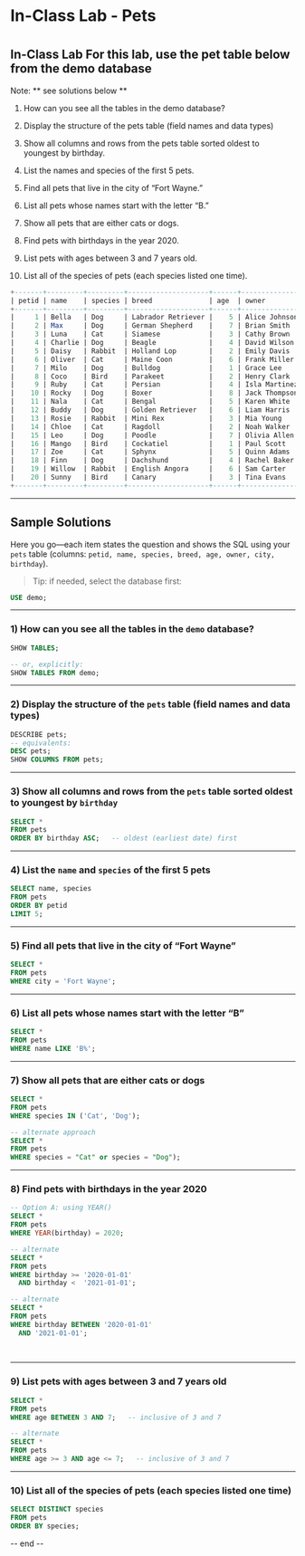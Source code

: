 # In-Class Lab - Pets
#

## In-Class Lab For this lab, use the pet table below from the demo database

Note: ** see solutions below **

1. How can you see all the tables in the demo database?

2. Display the structure of the pets table (field names and data types)

3. Show all columns and rows from the pets table sorted oldest to youngest by birthday.

4. List the names and species of the first 5 pets.

5. Find all pets that live in the city of “Fort Wayne.”

6. List all pets whose names start with the letter “B.”

7. Show all pets that are either cats or dogs.

8. Find pets with birthdays in the year 2020.

9. List pets with ages between 3 and 7 years old.

10.  List all of the species of pets (each species listed one time).

```SQL
+-------+---------+---------+--------------------+------+---------------+--------------+------------+
| petid | name    | species | breed              | age  | owner         | city         | birthday   |
+-------+---------+---------+--------------------+------+---------------+--------------+------------+
|     1 | Bella   | Dog     | Labrador Retriever |    5 | Alice Johnson | Huntington   | 2019-06-12 |
|     2 | Max     | Dog     | German Shepherd    |    7 | Brian Smith   | Fort Wayne   | 2017-03-08 |
|     3 | Luna    | Cat     | Siamese            |    3 | Cathy Brown   | Indianapolis | 2021-11-20 |
|     4 | Charlie | Dog     | Beagle             |    4 | David Wilson  | Huntington   | 2020-09-15 |
|     5 | Daisy   | Rabbit  | Holland Lop        |    2 | Emily Davis   | Fort Wayne   | 2022-05-02 |
|     6 | Oliver  | Cat     | Maine Coon         |    6 | Frank Miller  | South Bend   | 2018-07-25 |
|     7 | Milo    | Dog     | Bulldog            |    1 | Grace Lee     | Huntington   | 2023-01-05 |
|     8 | Coco    | Bird    | Parakeet           |    2 | Henry Clark   | Bloomington  | 2022-02-14 |
|     9 | Ruby    | Cat     | Persian            |    4 | Isla Martinez | Fort Wayne   | 2020-12-30 |
|    10 | Rocky   | Dog     | Boxer              |    8 | Jack Thompson | Huntington   | 2016-04-10 |
|    11 | Nala    | Cat     | Bengal             |    5 | Karen White   | Indianapolis | 2019-08-09 |
|    12 | Buddy   | Dog     | Golden Retriever   |    6 | Liam Harris   | Huntington   | 2018-10-22 |
|    13 | Rosie   | Rabbit  | Mini Rex           |    3 | Mia Young     | Fort Wayne   | 2021-04-18 |
|    14 | Chloe   | Cat     | Ragdoll            |    2 | Noah Walker   | Huntington   | 2022-09-02 |
|    15 | Leo     | Dog     | Poodle             |    7 | Olivia Allen  | South Bend   | 2017-12-11 |
|    16 | Mango   | Bird    | Cockatiel          |    1 | Paul Scott    | Indianapolis | 2023-06-01 |
|    17 | Zoe     | Cat     | Sphynx             |    5 | Quinn Adams   | Fort Wayne   | 2019-02-27 |
|    18 | Finn    | Dog     | Dachshund          |    4 | Rachel Baker  | Huntington   | 2020-11-19 |
|    19 | Willow  | Rabbit  | English Angora     |    6 | Sam Carter    | Bloomington  | 2018-03-07 |
|    20 | Sunny   | Bird    | Canary             |    3 | Tina Evans    | Fort Wayne   | 2021-07-16 |
+-------+---------+---------+--------------------+------+---------------+--------------+------------+
```
---

## Sample Solutions
Here you go—each item states the question and shows the SQL using your `pets` table (columns: `petid, name, species, breed, age, owner, city, birthday`).

> Tip: if needed, select the database first:

```sql
USE demo;
```

---

### 1) How can you see all the tables in the `demo` database?

```sql
SHOW TABLES;

-- or, explicitly:
SHOW TABLES FROM demo;
```

---

### 2) Display the structure of the `pets` table (field names and data types)

```sql
DESCRIBE pets;
-- equivalents:
DESC pets;
SHOW COLUMNS FROM pets;
```

---

### 3) Show all columns and rows from the `pets` table sorted oldest to youngest by `birthday`

```sql
SELECT *
FROM pets
ORDER BY birthday ASC;   -- oldest (earliest date) first
```

---

### 4) List the `name` and `species` of the first 5 pets

```sql
SELECT name, species
FROM pets
ORDER BY petid
LIMIT 5;
```

---

### 5) Find all pets that live in the city of “Fort Wayne”

```sql
SELECT *
FROM pets
WHERE city = 'Fort Wayne';
```

---

### 6) List all pets whose names start with the letter “B”

```sql
SELECT *
FROM pets
WHERE name LIKE 'B%';
```

---

### 7) Show all pets that are either cats or dogs

```sql
SELECT *
FROM pets
WHERE species IN ('Cat', 'Dog');

-- alternate approach
SELECT *
FROM pets
WHERE species = "Cat" or species = "Dog");

```

---

### 8) Find pets with birthdays in the year 2020

```sql
-- Option A: using YEAR()
SELECT *
FROM pets
WHERE YEAR(birthday) = 2020;

-- alternate
SELECT *
FROM pets
WHERE birthday >= '2020-01-01'
  AND birthday <  '2021-01-01';

-- alternate
SELECT *
FROM pets
WHERE birthday BETWEEN '2020-01-01'
  AND '2021-01-01';
 
  
```

---

### 9) List pets with ages between 3 and 7 years old

```sql
SELECT *
FROM pets
WHERE age BETWEEN 3 AND 7;   -- inclusive of 3 and 7

-- alternate
SELECT *
FROM pets
WHERE age >= 3 AND age <= 7;   -- inclusive of 3 and 7

```

---

### 10) List all of the species of pets (each species listed one time)

```sql
SELECT DISTINCT species
FROM pets
ORDER BY species;
```

-- end --
